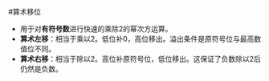 #算术移位
*   用于对**有符号数**进行快速的乘除2的幂次方运算。
*   **算术左移**：相当于乘以2。低位补0，高位移出。溢出条件是原符号位与最高数值位不同。
*   **算术右移**：相当于除以2。高位补原符号位，低位移出。这保证了负数除以2后仍然是负数。
